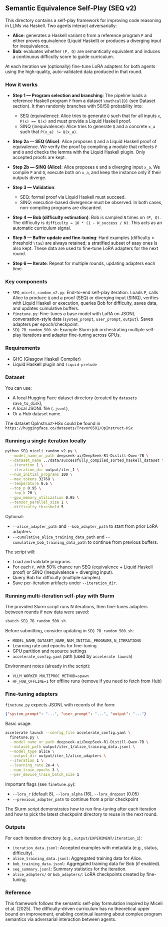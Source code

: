 ## Semantic Equivalence Self-Play (SEQ v2)

This directory contains a self-play framework for improving code reasoning in LLMs via Haskell. Two agents interact adversarially:
- **Alice**: generates a Haskell variant `Q` from a reference program `P` and either proves equivalence (Liquid Haskell) or produces a diverging input for inequivalence.
- **Bob**: evaluates whether `(P, Q)` are semantically equivalent and induces a continuous difficulty score to guide curriculum.

At each iteration we (optionally) fine-tune LoRA adapters for both agents using the high-quality, auto-validated data produced in that round.


### How it works

- **Step 1 — Program selection and branching**: The pipeline loads a reference Haskell program `P` from a dataset `\mathcal{D}` (see Dataset section). It then randomly branches with 50/50 probability into:
  - SEQ (equivalence): Alice tries to generate `Q` such that for all inputs `x`, `P(x) == Q(x)` and must provide a Liquid Haskell proof.
  - SINQ (inequivalence): Alice tries to generate `Q` and a concrete `x_a` such that `P(x_a) != Q(x_a)`.

- **Step 2a — SEQ (Alice)**: Alice proposes `Q` and a Liquid Haskell proof of equivalence. We verify the proof by compiling a module that reflects `P` and `Q` and checks the lemma with the Liquid Haskell plugin. Only accepted proofs are kept.

- **Step 2b — SINQ (Alice)**: Alice proposes `Q` and a diverging input `x_a`. We compile `P` and `Q`, execute both on `x_a`, and keep the instance only if their outputs diverge.

- **Step 3 — Validation**:
  - SEQ: formal proof via Liquid Haskell must succeed.
  - SINQ: execution-based divergence must be observed.
  In both cases, non-compiling programs are discarded.

- **Step 4 — Bob (difficulty estimation)**: Bob is sampled `N` times on `(P, Q)`. The difficulty is `difficulty = 10 * (1 - N_success / N)`. This acts as an automatic curriculum signal.

- **Step 5 — Buffer update and fine-tuning**: Hard examples (difficulty > threshold `\tau`) are always retained; a stratified subset of easy ones is also kept. These data are used to fine-tune LoRA adapters for the next round.

- **Step 6 — Iterate**: Repeat for multiple rounds, updating adapters each time.


### Key components

- `SEQ_miceli_random_v2.py`: End-to-end self-play iteration. Loads `P`, calls Alice to produce `Q` and a proof (SEQ) or diverging input (SINQ), verifies with Liquid Haskell or execution, queries Bob for difficulty, saves data, and updates cumulative buffers.
- `finetune.py`: Fine-tunes a base model with LoRA on JSONL conversation-style data (`system_prompt`, `user_prompt`, `output`). Saves adapters per epoch/checkpoint.
- `SEQ_7B_random_500.sh`: Example Slurm job orchestrating multiple self-play iterations and adapter fine-tuning across GPUs.


### Requirements
- GHC (Glasgow Haskell Compiler)
- Liquid Haskell plugin and `liquid-prelude`



### Dataset

You can use:
- A local Hugging Face dataset directory (created by `datasets` `save_to_disk`),
- A local JSONL file (`.jsonl`),
- Or a Hub dataset name.

The dataset OpInstruct-HSx could be found in `https://huggingface.co/datasets/Trevor0501/OpInstruct-HSx`


### Running a single iteration locally

```bash
python SEQ_miceli_random_v2.py \
  --model_name_or_path deepseek-ai/DeepSeek-R1-Distill-Qwen-7B \
  --dataset_name ../data/successfully_compiled_sorted_haskell_dataset \
  --iteration 1 \
  --iteration_dir output/iter_1 \
  --num_initial_programs 100 \
  --max_tokens 32768 \
  --temperature 0.6 \
  --top_p 0.95 \
  --top_k 20 \
  --gpu_memory_utilization 0.95 \
  --tensor_parallel_size 1 \
  --difficulty_threshold 5
```

Optional:
- `--alice_adapter_path` and `--bob_adapter_path` to start from prior LoRA adapters.
- `--cumulative_alice_training_data_path` and `--cumulative_bob_training_data_path` to continue from previous buffers.

The script will:
- Load and validate programs.
- For each `P`, with 50% chance run SEQ (equivalence + Liquid Haskell proof) or SINQ (inequivalence + diverging input).
- Query Bob for difficulty (multiple samples).
- Save per-iteration artifacts under `--iteration_dir`.


### Running multi-iteration self-play with Slurm

The provided Slurm script runs N iterations, then fine-tunes adapters between rounds if new data were saved:

```bash
sbatch SEQ_7B_random_500.sh
```

Before submitting, consider updating in `SEQ_7B_random_500.sh`:
- `MODEL_NAME`, `DATASET_NAME`, `NUM_INITIAL_PROGRAMS`, `N_ITERATIONS`
- Learning rate and epochs for fine-tuning
- GPU partition and resource settings
- `accelerate_config.yaml` path (used by `accelerate launch`)

Environment notes (already in the script):
- `VLLM_WORKER_MULTIPROC_METHOD=spawn`
- `HF_HUB_OFFLINE=1` for offline runs (remove if you need to fetch from Hub)


### Fine-tuning adapters

`finetune.py` expects JSONL with records of the form:
```json
{"system_prompt": "...", "user_prompt": "...", "output": "..."}
```
Basic usage:
```bash
accelerate launch --config_file accelerate_config.yaml \
  finetune.py \
  --model_name_or_path deepseek-ai/DeepSeek-R1-Distill-Qwen-7B \
  --dataset_path output/iter_1/alice_training_data.jsonl \
  --model_type alice \
  --output_dir output/iter_1/alice_adapters \
  --iteration 1 \
  --learning_rate 2e-4 \
  --num_train_epochs 3 \
  --per_device_train_batch_size 1
```
Important flags (see `finetune.py`):
- `--lora_r` (default 8), `--lora_alpha` (16), `--lora_dropout` (0.05)
- `--previous_adapter_path` to continue from a prior checkpoint

The Slurm script demonstrates how to run fine-tuning after each iteration and how to pick the latest checkpoint directory to reuse in the next round.


### Outputs

For each iteration directory (e.g., `output/EXPERIMENT/iteration_1`):
- `iteration_data.jsonl`: Accepted examples with metadata (e.g., status, difficulty).
- `alice_training_data.jsonl`: Aggregated training data for Alice.
- `bob_training_data.jsonl`: Aggregated training data for Bob (if enabled).
- `seq_summary.jsonl`: Summary statistics for the iteration.
- `alice_adapters/` or `bob_adapters/`: LoRA checkpoints created by fine-tuning.

### Reference

This framework follows the semantic self-play formulation inspired by Miceli et al. (2025). The difficulty-driven curriculum has no theoretical upper bound on improvement, enabling continual learning about complex program semantics via adversarial interaction between agents.
